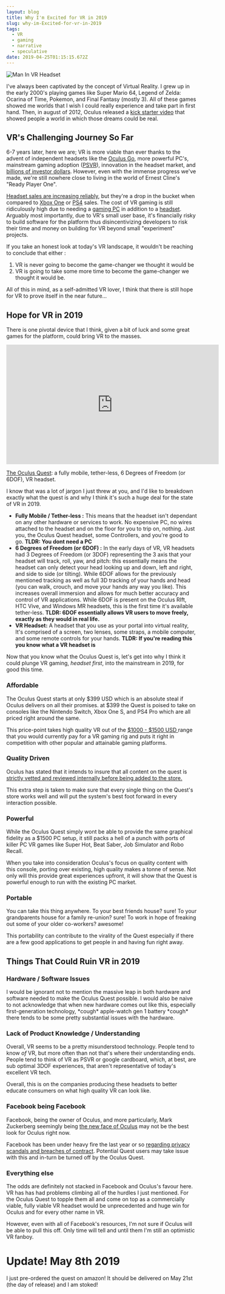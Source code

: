 ```yaml
---
layout: blog
title: Why I'm Excited for VR in 2019
slug: why-im-Excited-for-vr-in-2019
tags:
  - VR
  - gaming
  - narrative
  - speculative
date: 2019-04-25T01:15:15.672Z
---
```

![Man In VR Headset](/images/uploads/oculus-rift-pic.jpg "VR Picture by Lux Interaction on Unsplash")


I've always been captivated by the concept of Virtual Reality. I grew up in the early 2000's playing games like Super Mario 64, Legend of Zelda: Ocarina of Time, Pokemon, and Final Fantasy (mostly 3). All of these games showed me worlds that I wish I could really experience and take part in first hand. Then, in august of 2012,  Oculus released a [kick starter video](https://www.youtube.com/watch?v=DhcOMOWRMnA) that showed people a world in which those dreams could be real. 

## VR's Challenging Journey So Far

6-7 years later, here we are; VR is more viable than ever thanks to the advent of independent headsets like the [Oculus Go](https://www.oculus.com/go/?locale=en_US), more powerful PC's, mainstream gaming adoption ([PSVR](https://www.playstation.com/en-ca/explore/playstation-vr/?emcid=pa-co-108223&utm_medium=Paid_Search&utm_campaign=&utm_source=&utm_term=pa-co-108223&utm_content=&gclid=CJ76zcS36uECFTG0ZQodnekIFQ)), innovation in the headset market, and [billions of investor dollars](https://www.forbes.com/sites/briansolomon/2014/03/25/facebook-buys-oculus-virtual-reality-gaming-startup-for-2-billion/#4d711e0a2498). However, even with the immense progress we've made, we're still nowhere close to living in the world of Ernest Cline's "Ready Player One". 

[Headset sales are increasing reliably](https://www.statista.com/statistics/671403/global-virtual-reality-device-shipments-by-vendor/), but they're a drop in the bucket when compared to  [Xbox One](https://www.tweaktown.com/news/64602/xbox-one-sales-hit-41-million/index.html) or [PS4](https://www.statista.com/statistics/651576/global-ps4-console-unit-sales/) sales. The cost of VR gaming is still ridiculously high due to needing a [gaming PC](https://techguided.com/vr-ready-pc-builds/) in addition to a [headset](https://www.pcmag.com/article/342537/the-best-virtual-reality-vr-headsets).  Arguably most importantly, due to VR's small user base, it's financially risky to build software for the platform thus disincentivizing developers to risk their time and money on building for VR beyond small "experiment" projects.

If you take an honest look at today's VR landscape, it wouldn't be reaching to conclude that either :

1. VR is never going to become the game-changer we thought it would be
2. VR is going to take some more time to become the game-changer we thought it would be. 

All of this in mind, as a self-admitted VR lover, I think that there is still hope for VR to prove itself in the near future...

## Hope for VR in 2019

There is one pivotal device that I think, given a bit of luck and some great games for the platform, could bring VR to the masses.

<iframe width="560" height="315" src="https://www.youtube.com/embed/xwW-1mbemGc" frameborder="0" allow="accelerometer; autoplay; encrypted-media; gyroscope; picture-in-picture" allowfullscreen></iframe>

[The Oculus Quest](https://www.oculus.com/quest/?locale=en_US): a fully mobile, tether-less, 6 Degrees of Freedom (or 6DOF), VR headset. 

I know that was a lot of jargon I just threw at you, and I'd like to breakdown exactly what the quest is and why I think it's such a huge deal for the state of VR in 2019. 

* **Fully Mobile / Tether-less :** This means that the headset isn't dependant on any other hardware or services to work. No expensive PC, no wires attached to the headset and on the floor for you to trip on, nothing. Just you, the Oculus Quest headset, some Controllers, and you're good to go. **TLDR: You dont need a PC**
* **6 Degrees of Freedom (or 6DOF) :** In the early days of VR, VR headsets had 3 Degrees of Freedom (or 3DOF) representing the 3 axis that your headset will track, roll, yaw, and pitch: this essentially means the headset can only detect your head looking up and down, left and right, and side to side (or tilting). While 6DOF allows for the previously mentioned tracking as well as full 3D tracking of your hands and head (you can walk, crouch, and move your hands any way you like). This increases overall immersion and allows for much better accuracy and control of VR applications. While 6DOF is present on the Oculus RIft, HTC Vive, and Windows MR headsets, this is the first time it's available tether-less.  **TLDR: 6DOF essentially allows VR users to move freely, exactly as they would in real life.**
* **VR Headset:** A headset that you use as your portal into virtual reality, It's comprised of a screen, two lenses, some straps, a mobile computer, and some remote controls for your hands. **TLDR: If you're reading this you know what a VR headset is**

Now that you know what the Oculus Quest is, let's get into why I think it could plunge VR gaming, _headset first_, into the mainstream in 2019, for good this time. 

### Affordable

The Oculus Quest starts at only $399 USD which is an absolute steal if Oculus delivers on all their promises. at $399 the Quest is poised to take on consoles like the Nintendo Switch, Xbox One S, and PS4 Pro which are all priced right around the same.  

This price-point takes high quality VR out of the [$1000 - $1500 USD ](https://www.pcmag.com/roundup/341963/the-best-computers-for-the-oculus-rift-vr-headset)range that you would currently pay for a VR gaming rig and puts it right in competition with other popular and attainable gaming platforms.

### Quality Driven

Oculus has stated that it intends to insure that all content on the quest is [strictly vetted and reviewed internally before being added to the store.](https://uploadvr.com/quest-curation-rubin/) 

This extra step is taken to make sure that every single thing on the Quest's store works well and will put the system's best foot forward in every interaction possible. 

### Powerful

While the Oculus Quest simply wont be able to provide the same graphical fidelity as a $1500 PC setup, it still packs a hell of a punch with ports of killer PC VR games like Super Hot, Beat Saber, Job Simulator and Robo Recall. 

When you take into consideration Oculus's focus on quality content with this console, porting over existing, high quality makes a tonne of sense. Not only will this provide great experiences upfront, it will show that the Quest is powerful enough to run with the existing PC market.

### Portable

You can take this thing anywhere. To your best friends house? sure! To your grandparents house for a family re-union? sure! To work in hope of freaking out some of your older co-workers? awesome!

This portability can contribute to the virality of the Quest especially if there are a few good applications to get people in and having fun right away. 

## Things That Could Ruin VR in 2019

### Hardware / Software Issues

I would be ignorant not to mention the massive leap in both hardware and software needed to make the Oculus Quest possible. I would also be naive to not acknowledge that when new hardware comes out like this, especially first-generation technology, \*cough\* apple-watch gen 1 battery \*cough\* there tends to be some pretty substantial issues with the hardware. 

### Lack of Product Knowledge / Understanding

Overall, VR seems to be a pretty misunderstood technology. People tend to know _of_ VR, but more often than not that's where their understanding ends. People tend to think of VR as PSVR or google cardboard, which, at best, are sub optimal 3DOF experiences, that aren't representative of today's excellent VR tech. 

Overall, this is on the companies producing these headsets to better educate consumers on what high quality VR can look like.

### Facebook being Facebook

Facebook, being the owner of Oculus, and more particularly, Mark Zuckerberg seemingly being [the new face of Oculus](http://fortune.com/2018/09/26/facebook-oculus-quest/) may not be the best look for Oculus right now. 

Facebook has been under heavy fire the last year or so [regarding privacy scandals and breaches of contract](https://www.vanityfair.com/news/2019/04/facebook-data-privacy-scandals-ftc). Potential Quest users may take issue with this and in-turn be turned off by the Oculus Quest. 

### Everything else

The odds are definitely not stacked in Facebook and Oculus's favour here. VR has has had problems climbing all of the hurdles I just mentioned. For the Oculus Quest to topple them all and come on top as a commercially viable, fully viable VR headset would be unprecedented and huge win for Oculus and for every other name in VR. 

However, even with all of Facebook's resources, I'm not sure if Oculus will be able to pull this off. Only time will tell and until them I'm still an optimistic VR fanboy.

# Update! May 8th 2019
I just pre-ordered the quest on amazon! It should be delivered on May 21st (the day of release) and I am stoked!
